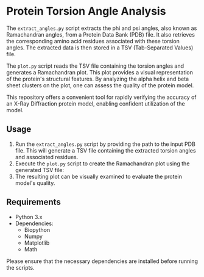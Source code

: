 # Protein Torsion Angle Analysis

The `extract_angles.py` script extracts the phi and psi angles, also known as Ramachandran angles, from a Protein Data Bank (PDB) file. It also retrieves the corresponding amino acid residues associated with these torsion angles. The extracted data is then stored in a TSV (Tab-Separated Values) file.

The `plot.py` script reads the TSV file containing the torsion angles and generates a Ramachandran plot. This plot provides a visual representation of the protein's structural features. By analyzing the alpha helix and beta sheet clusters on the plot, one can assess the quality of the protein model.

This repository offers a convenient tool for rapidly verifying the accuracy of an X-Ray Diffraction protein model, enabling confident utilization of the model.

## Usage

1. Run the `extract_angles.py` script by providing the path to the input PDB file. This will generate a TSV file containing the extracted torsion angles and associated residues.
2. Execute the `plot.py` script to create the Ramachandran plot using the generated TSV file:
3. The resulting plot can be visually examined to evaluate the protein model's quality.

## Requirements

- Python 3.x
- Dependencies:
  - Biopython
  - Numpy 
  - Matplotlib 
  - Math

Please ensure that the necessary dependencies are installed before running the scripts.

